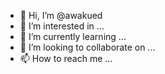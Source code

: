 - 👋 Hi, I’m @awakued
- 👀 I’m interested in ...
- 🌱 I’m currently learning ...
- 💞️ I’m looking to collaborate on ...
- 📫 How to reach me ...

<!---
awakued/awakued is a ✨ special ✨ repository because its `README.md` (this file) appears on your GitHub profile.
You can click the Preview link to take a look at your changes.
--->
